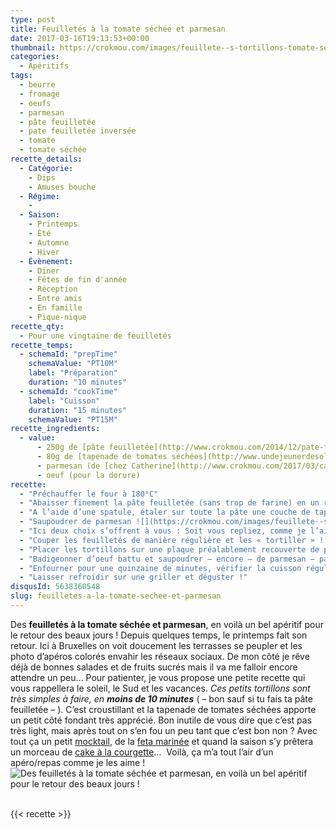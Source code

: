 ```yaml
---
type: post
title: Feuilletés à la tomate séchée et parmesan
date: 2017-03-16T19:13:53+00:00
thumbnail: https://crokmou.com/images/feuillete--s-tortillons-tomate-se--che--e-parmesan-recette-crokmou-blog-cuisine-voyage-1-9.jpg
categories:
  - Apéritifs
tags:
  - beurre
  - fromage
  - oeufs
  - parmesan
  - pâte feuilletée
  - pate feuilletée inversée
  - tomate
  - tomate séchée
recette_details:
  - Catégorie:
    - Dips
    - Amuses bouche
  - Régime:
    -
  - Saison:
    - Printemps
    - Été
    - Automne
    - Hiver
  - Évènement:
    - Diner
    - Fêtes de fin d'année
    - Réception
    - Entre amis
    - En famille
    - Pique-nique
recette_qty:
  - Pour une vingtaine de feuilletés
recette_temps:
  - schemaId: "prepTime"
    schemaValue: "PT10M"
    label: "Préparation"
    duration: "10 minutes"
  - schemaId: "cookTime"
    label: "Cuisson"
    duration: "15 minutes"
    schemaValue: "PT15M"
recette_ingredients:
  - value:
      - 250g de [pâte feuilletée](http://www.crokmou.com/2014/12/pate-feuilletee-inversee-de-pierre-herme)
      - 80g de [tapenade de tomates séchées](http://www.undejeunerdesoleil.com/2016/04/pesto-rouge-tomates-sechees.html?m=1)
      - parmesan (de [chez Catherine](http://www.crokmou.com/2017/03/catherine-fromagerie-a-bruxelles) pour moi)
      - oeuf (pour la dorure)
recette:
  - "Préchauffer le four à 180°C"
  - "Abaisser finement la pâte feuilletée (sans trop de farine) en un rectangle ![](https://crokmou.com/images/feuillete--s-tortillons-tomate-se--che--e-parmesan-recette-crokmou-blog-cuisine-voyage-1_zudccn.jpg)"
  - "A l’aide d’une spatule, étaler sur toute la pâte une couche de tapenade à la tomate séchée ![](http://www.crokmou.com/wp-content/uploads/2017/03/feuillete--s-tortillons-tomate-se--che--e-parmesan-recette-crokmou-blog-cuisine-voyage-1-1.jpg)"
  - "Saupoudrer de parmesan ![](https://crokmou.com/images/feuillete--s-tortillons-tomate-se--che--e-parmesan-recette-crokmou-blog-cuisine-voyage-1-2_qnrwlu.jpg)"
  - "Ici deux choix s’offrent à vous : Soit vous repliez, comme je l’ai fait, soit vous laissez telle quelle et vous aurez de plus grands tortillons ![](https://crokmou.com/images/feuillete--s-tortillons-tomate-se--che--e-parmesan-recette-crokmou-blog-cuisine-voyage-1-3_eouzkw.jpg)"
  - "Couper les feuilletés de manière régulière et les « tortiller » ![](https://crokmou.com/images/feuillete--s-tortillons-tomate-se--che--e-parmesan-recette-crokmou-blog-cuisine-voyage-1-4_b26flc.jpg)"
  - "Placer les tortillons sur une plaque préalablement recouverte de papier sulfurisé ![](https://crokmou.com/images/feuillete--s-tortillons-tomate-se--che--e-parmesan-recette-crokmou-blog-cuisine-voyage-1-6_oflxim.jpg)"
  - "Badigeonner d’oeuf battu et saupoudrer – encore – de parmesan – parce qu’il n’y en a jamais trop –"
  - "Enfourner pour une quinzaine de minutes, vérifier la cuisson régulièrement"
  - "Laisser refroidir sur une griller et déguster !"
disqusId: 5638360548
slug: feuilletes-a-la-tomate-sechee-et-parmesan
---
```


Des **feuilletés à la tomate séchée et parmesan**, en voilà un bel apéritif pour le retour des beaux jours ! Depuis quelques temps, le printemps fait son retour. Ici à Bruxelles on voit doucement les terrasses se peupler et les photo d’apéros colorés envahir les réseaux sociaux. De mon côté je rêve déjà de bonnes salades et de fruits sucrés mais il va me falloir encore attendre un peu… Pour patienter, je vous propose une petite recette qui vous rappellera le soleil, le Sud et les vacances. _Ces petits tortillons sont très simples à faire, en **moins de 10 minutes**_ ( – bon sauf si tu fais ta pâte feuilletée – ). C’est croustillant et la tapenade de tomates séchées apporte un petit côté fondant très apprécié. Bon inutile de vous dire que c’est pas très light, mais après tout on s’en fou un peu tant que c’est bon non ? Avec tout ça un petit [mocktail](http://www.crokmou.com/2014/06/mocktail-cocktail-sans-alcool), de la [feta marinée](http://www.crokmou.com/2014/06/feta-marinee) et quand la saison s’y prêtera un morceau de [cake à la courgette](http://www.crokmou.com/2015/04/cake-courgette-chevre-et-tomates-sechees)…  Voilà, ça m’a tout l’air d’un apéro/repas comme je les aime !   ![Des feuilletés à la tomate séchée et parmesan, en voilà un bel apéritif pour le retour des beaux jours !](https://crokmou.com/images/feuillete--s-tortillons-tomate-se--che--e-parmesan-recette-crokmou-blog-cuisine-voyage-1-8_rhhcg5.jpg "Des feuilletés à la tomate séchée et parmesan, en voilà un bel apéritif pour le retour des beaux jours !")  

{{< recette >}}
